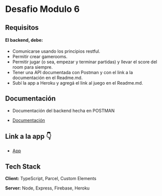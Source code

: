 # Desafio Modulo 6

## Requisitos

#### El backend, debe:
* Comunicarse usando los principios restful.
* Permitir crear gamerooms.
* Permitir jugar (o sea, empezar y terminar partidas) y llevar el score del room para siempre.
* Tener una API documentada con Postman y con el link a la documentación en el Readme.md.
* Subí la app a Heroku y agregá el link al juego en el Readme.md.


## Documentación
 * Documentación del backend hecha en POSTMAN

 * [Documentación](https://documenter.getpostman.com/view/17908890/UVC3kTL8)


## Link a la app 👇
 * [App](https://piedra-papel-o-tijeras.herokuapp.com/)
## Tech Stack

**Client:** TypeScript, Parcel, Custom Elements

**Server:** Node, Express, Firebase, Heroku
